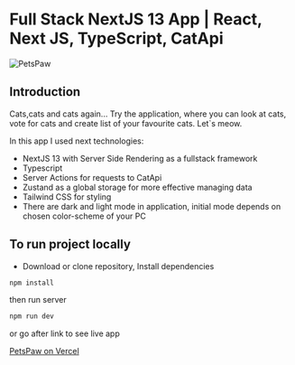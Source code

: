 # Full Stack NextJS 13 App | React, Next JS, TypeScript, CatApi

![PetsPaw](https://res.cloudinary.com/dxogh1ji2/image/upload/v1693203779/%D0%A1%D0%BD%D0%B8%D0%BC%D0%BE%D0%BA_%D1%8D%D0%BA%D1%80%D0%B0%D0%BD%D0%B0_162_ef1c01.png)

## Introduction

Cats,cats and cats again... Try the application, where you can look at cats, vote for cats and create list of your favourite cats. Let`s meow.

In this app I used next technologies:

- NextJS 13 with Server Side Rendering as a fullstack framework
- Typescript
- Server Actions for requests to CatApi
- Zustand as a global storage for more effective managing data
- Tailwind CSS for styling
- There are dark and light mode in application, initial mode depends on chosen color-scheme of your PC

## To run project locally

- Download or clone repository,
  Install dependencies

```bash
npm install
```

then run server

```bash
npm run dev
```

or go after link to see live app

[PetsPaw on Vercel](https://cats-ruby.vercel.app/)
